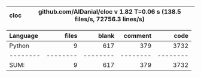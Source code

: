 cloc|github.com/AlDanial/cloc v 1.82  T=0.06 s (138.5 files/s, 72756.3 lines/s)
--- | ---

Language|files|blank|comment|code
:-------|-------:|-------:|-------:|-------:
Python|9|617|379|3732
--------|--------|--------|--------|--------
SUM:|9|617|379|3732
